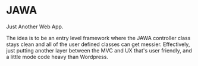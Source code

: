 # JAWA
Just Another Web App.

The idea is to be an entry level framework where the JAWA controller class stays clean and all of the user defined classes can get messier. Effectively, just putting another layer between the MVC and UX that's user friendly, and a little mode code heavy than Wordpress.
